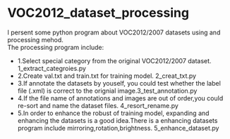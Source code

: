 # VOC2012_dataset_processing
I persent some python program about VOC2012/2007 datasets using and processing mehod.<br>
The processing program include:<br>
- 1.Select special category from the original VOC2012/2007 dataset. 1_extract_categroies.py <br>
- 2.Create val.txt and train.txt for training model. 2_creat_txt.py <br>
- 3.If annotate the datasets by youself, you could test whether the label file (.xml) is correct to the orignial image.3_test_annotation.py <br>
- 4.If the file name of annotations and images are out of order,you could re-sort and name the dataset files. 4_resort_rename.py <br>
- 5.In order to enhance the robust of training model, expanding and enhancing the datasets is a good idea.There is a enhancing datasets program include mirroring,rotation,brightness. 5_enhance_dataset.py <br>
